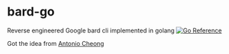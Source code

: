 # bard-go
Reverse engineered Google bard cli implemented in golang
[![Go Reference](https://pkg.go.dev/badge/github.com/ganeshk312/bard-go.svg)](https://pkg.go.dev/github.com/ganeshk312/bard-go)

Got the idea from [Antonio Cheong](https://github.com/acheong08/Bard)
